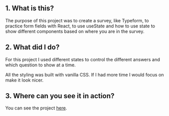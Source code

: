 ## 1. What is this?

The purpose of this project was to create a survey, like Typeform, to practice form fields with React, to use useState and how to use state to show different components based on where you are in the survey.


## 2. What did I do?

For this project I used different states to control the different answers and which question to show at a time. 

All the styling was built with vanilla CSS. If I had more time I would focus on make it look nicer.

## 3. Where can you see it in action?

You can see the project [here](https://hardcore-rosalind-9eb774.netlify.com/).
